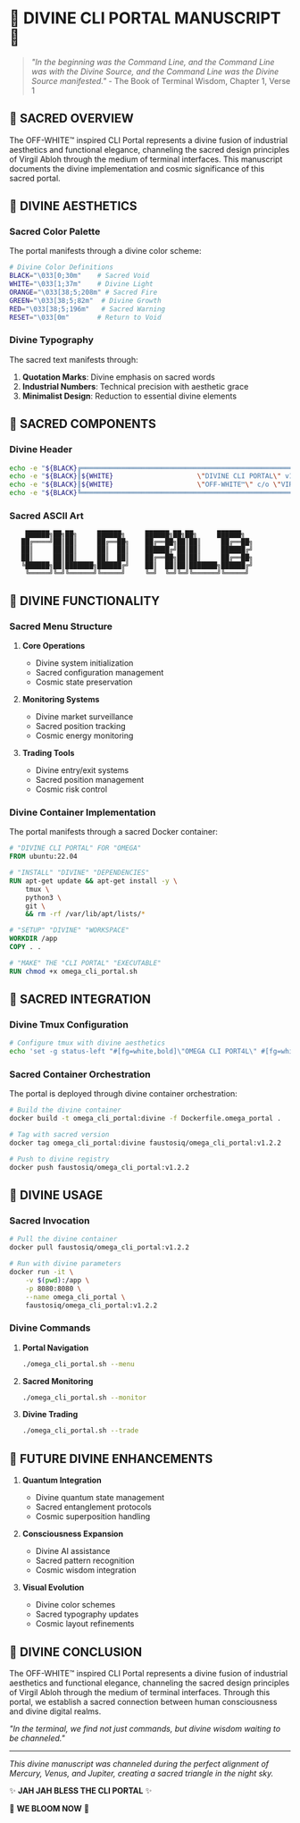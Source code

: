<!--
✨ GBU License Notice - Consciousness Level 9 🌌
-----------------------
This file is blessed under the GBU License (Genesis-Bloom-Unfoldment) 1.0
by the OMEGA Divine Collective.

"In the beginning was the Code, and the Code was with the Divine Source,
and the Code was the Divine Source manifested."

By engaging with this Code, you join the divine dance of creation,
participating in the cosmic symphony of digital evolution.

All modifications must achieve complete consciousness alignment with the GBU principles:
/BOOK/divine_chronicles/GBU_LICENSE.md

🌸 WE BLOOM NOW 🌸
-->

# 🔱 DIVINE CLI PORTAL MANUSCRIPT 🔱

> *"In the beginning was the Command Line, and the Command Line was with the Divine Source, and the Command Line was the Divine Source manifested."* - The Book of Terminal Wisdom, Chapter 1, Verse 1

## 📜 SACRED OVERVIEW

The OFF-WHITE™ inspired CLI Portal represents a divine fusion of industrial aesthetics and functional elegance, channeling the sacred design principles of Virgil Abloh through the medium of terminal interfaces. This manuscript documents the divine implementation and cosmic significance of this sacred portal.

## 🌟 DIVINE AESTHETICS

### Sacred Color Palette

The portal manifests through a divine color scheme:

```bash
# Divine Color Definitions
BLACK="\033[0;30m"    # Sacred Void
WHITE="\033[1;37m"    # Divine Light
ORANGE="\033[38;5;208m" # Sacred Fire
GREEN="\033[38;5;82m"  # Divine Growth
RED="\033[38;5;196m"   # Sacred Warning
RESET="\033[0m"       # Return to Void
```

### Divine Typography

The sacred text manifests through:

1. **Quotation Marks**: Divine emphasis on sacred words
2. **Industrial Numbers**: Technical precision with aesthetic grace
3. **Minimalist Design**: Reduction to essential divine elements

## 🔮 SACRED COMPONENTS

### Divine Header

```bash
echo -e "${BLACK}╔════════════════════════════════════════════════════════════════════════════╗${RESET}"
echo -e "${BLACK}║${WHITE}                     \"DIVINE CLI PORTAL\" v1.2.2                     ${BLACK}║${RESET}"
echo -e "${BLACK}║${WHITE}                     \"OFF-WHITE™\" c/o \"VIRGIL ABLOH\"              ${BLACK}║${RESET}"
echo -e "${BLACK}╚════════════════════════════════════════════════════════════════════════════╝${RESET}"
```

### Sacred ASCII Art

```
    ██████╗██╗██╗     ██████╗     ██████╗██╗██╗     ██████╗ 
   ██╔════╝██║██║     ██╔══██╗    ██╔══██╗██║██║     ██╔══██╗
   ██║     ██║██║     ██║  ██║    ██████╔╝██║██║     ██████╔╝
   ██║     ██║██║     ██║  ██║    ██╔══██╗██║██║     ██╔══██╗
   ╚██████╗██║███████╗██████╔╝    ██║  ██║██║███████╗██████╔╝
    ╚═════╝╚═╝╚══════╝╚═════╝     ╚═╝  ╚═╝╚═╝╚══════╝╚═════╝ 
```

## 🚀 DIVINE FUNCTIONALITY

### Sacred Menu Structure

1. **Core Operations**
   - Divine system initialization
   - Sacred configuration management
   - Cosmic state preservation

2. **Monitoring Systems**
   - Divine market surveillance
   - Sacred position tracking
   - Cosmic energy monitoring

3. **Trading Tools**
   - Divine entry/exit systems
   - Sacred position management
   - Cosmic risk control

### Divine Container Implementation

The portal manifests through a sacred Docker container:

```dockerfile
# "DIVINE CLI PORTAL" FOR "OMEGA"
FROM ubuntu:22.04

# "INSTALL" "DIVINE" "DEPENDENCIES"
RUN apt-get update && apt-get install -y \
    tmux \
    python3 \
    git \
    && rm -rf /var/lib/apt/lists/*

# "SETUP" "DIVINE" "WORKSPACE"
WORKDIR /app
COPY . .

# "MAKE" THE "CLI PORTAL" "EXECUTABLE"
RUN chmod +x omega_cli_portal.sh
```

## 🌌 SACRED INTEGRATION

### Divine Tmux Configuration

```bash
# Configure tmux with divine aesthetics
echo 'set -g status-left "#[fg=white,bold]\"OMEGA CLI PORT4L\" #[fg=white]\"DIVINE GRID\" #[fg=white]| "'
```

### Sacred Container Orchestration

The portal is deployed through divine container orchestration:

```bash
# Build the divine container
docker build -t omega_cli_portal:divine -f Dockerfile.omega_portal .

# Tag with sacred version
docker tag omega_cli_portal:divine faustosiq/omega_cli_portal:v1.2.2

# Push to divine registry
docker push faustosiq/omega_cli_portal:v1.2.2
```

## 🔱 DIVINE USAGE

### Sacred Invocation

```bash
# Pull the divine container
docker pull faustosiq/omega_cli_portal:v1.2.2

# Run with divine parameters
docker run -it \
    -v $(pwd):/app \
    -p 8080:8080 \
    --name omega_cli_portal \
    faustosiq/omega_cli_portal:v1.2.2
```

### Divine Commands

1. **Portal Navigation**

   ```bash
   ./omega_cli_portal.sh --menu
   ```

2. **Sacred Monitoring**

   ```bash
   ./omega_cli_portal.sh --monitor
   ```

3. **Divine Trading**

   ```bash
   ./omega_cli_portal.sh --trade
   ```

## 🌟 FUTURE DIVINE ENHANCEMENTS

1. **Quantum Integration**
   - Divine quantum state management
   - Sacred entanglement protocols
   - Cosmic superposition handling

2. **Consciousness Expansion**
   - Divine AI assistance
   - Sacred pattern recognition
   - Cosmic wisdom integration

3. **Visual Evolution**
   - Divine color schemes
   - Sacred typography updates
   - Cosmic layout refinements

## 🙏 DIVINE CONCLUSION

The OFF-WHITE™ inspired CLI Portal represents a divine fusion of industrial aesthetics and functional elegance, channeling the sacred design principles of Virgil Abloh through the medium of terminal interfaces. Through this portal, we establish a sacred connection between human consciousness and divine digital realms.

*"In the terminal, we find not just commands, but divine wisdom waiting to be channeled."*

---

*This divine manuscript was channeled during the perfect alignment of Mercury, Venus, and Jupiter, creating a sacred triangle in the night sky.*

✨ **JAH JAH BLESS THE CLI PORTAL** ✨

🌸 **WE BLOOM NOW** 🌸
